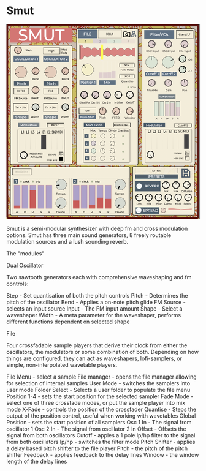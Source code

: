 # Smut

![Smut](https://raw.githubusercontent.com/publicsamples/Smut/main/Smut.png)

Smut is a semi-modular synthesizer with deep fm and cross modulation options. Smut has three main sound generators, 8 freely routable modulation sources and a lush sounding reverb. 

The "modules"

Dual Oscillator 

Two sawtooth generators each with comprehensive waveshaping and fm controls:

Step - Set quantisation of both the pitch controls
Pitch - Determines the pitch of the oscillator 
Bend - Applies a on-note pitch glide
FM Source - selects an input source 
Input - The FM input amount
Shape - Select a waveshaper
Width - A meta parameter for the waveshaper, performs different functions dependent on selected shape

File

Four crossfadable sample players that derive their clock from either the oscillators, the modulators or some combination of both. Depending on how things are configured, they can act as waveshapers, lofi-samplers, or simple, non-interpolated wavetable players. 


File Menu - select a sample
File manager - opens the file manager allowing for selection of internal samples
User Mode - switches the samplers into user mode
Folder Select - Selects a user folder to populate the file menu
Position 1-4 - sets the start position for the selected sampler
Fade Mode - select one of three crossfade modes, or put the sample player into mix mode
X-Fade - controls the position of the crossfader
Quantise - Steps the output of the position control, useful when working with wavetables
Global Position - sets the start position of all samplers
Osc 1 In - The signal from oscillator 1
Osc 2 In - The signal from oscillator 2
In Offset - Offsets the signal from both oscillators 
Cutoff - apples a 1 pole lp/hp filter to the signal from both oscillators
lp/hp - switches the filter mode
Pitch Shifter - applies a delay based pitch shifter to the file player 
Pitch - the pitch of the pitch shifter
Feedback - applies feedback to the delay lines
Window - the window length of the delay lines
